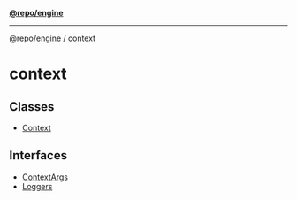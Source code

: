 [**@repo/engine**](../README.md)

***

[@repo/engine](../modules.md) / context

# context

## Classes

- [Context](classes/Context.md)

## Interfaces

- [ContextArgs](interfaces/ContextArgs.md)
- [Loggers](interfaces/Loggers.md)
